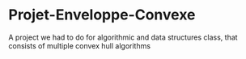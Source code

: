 # Projet-Enveloppe-Convexe
A project we had to do for algorithmic and data structures class, that consists of multiple convex hull algorithms
